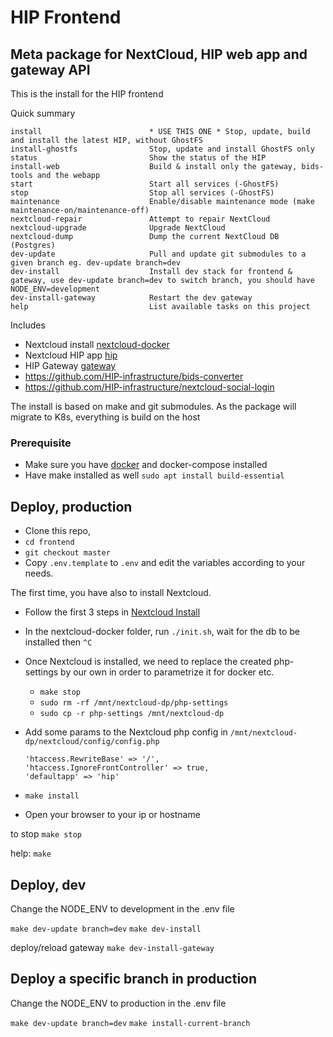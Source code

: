 # HIP Frontend
## Meta package for NextCloud, HIP web app and gateway API
This is the install for the HIP frontend

Quick summary
```
install                        * USE THIS ONE * Stop, update, build and install the latest HIP, without GhostFS 
install-ghostfs                Stop, update and install GhostFS only
status                         Show the status of the HIP
install-web                    Build & install only the gateway, bids-tools and the webapp
start                          Start all services (-GhostFS)
stop                           Stop all services (-GhostFS)
maintenance                    Enable/disable maintenance mode (make maintenance-on/maintenance-off)
nextcloud-repair               Attempt to repair NextCloud
nextcloud-upgrade              Upgrade NextCloud
nextcloud-dump                 Dump the current NextCloud DB (Postgres)
dev-update                     Pull and update git submodules to a given branch eg. dev-update branch=dev
dev-install                    Install dev stack for frontend & gateway, use dev-update branch=dev to switch branch, you should have NODE_ENV=development
dev-install-gateway            Restart the dev gateway
help                           List available tasks on this project
```

Includes 
- Nextcloud install [nextcloud-docker](https://github.com/HIP-infrastructure/nextcloud-docker)
- Nextcloud HIP app [hip](https://github.com/HIP-infrastructure/hip)
- HIP Gateway [gateway](https://github.com/HIP-infrastructure/gateway)
- https://github.com/HIP-infrastructure/bids-converter
- https://github.com/HIP-infrastructure/nextcloud-social-login

The install is based on make and git submodules.
As the package will migrate to K8s, everything is build on the host 

### Prerequisite
- Make sure you have [docker](https://www.digitalocean.com/community/tutorials/how-to-install-and-use-docker-on-ubuntu-20-04) and docker-compose installed
- Have make installed as well `sudo apt install build-essential`

## Deploy, production
- Clone this repo, 
- `cd frontend`
- `git checkout master`
- Copy `.env.template` to `.env` and edit the variables according to your needs.

The first time, you have also to install Nextcloud. 

- Follow the first 3 steps in [Nextcloud Install](./nextcloud-docker/README.md)
- In the nextcloud-docker folder, run `./init.sh`, wait for the db to be installed then `^C`
- Once Nextcloud is installed, we need to replace the created php-settings by our own in order to parametrize it for docker etc.
  - `make stop`
  - `sudo rm -rf /mnt/nextcloud-dp/php-settings`
  - `sudo cp -r php-settings /mnt/nextcloud-dp`
- Add some params to the Nextcloud php config in  `/mnt/nextcloud-dp/nextcloud/config/config.php`
    ```
    'htaccess.RewriteBase' => '/',    
    'htaccess.IgnoreFrontController' => true,     
    'defaultapp' => 'hip'  
    ```  
  
- `make install`
- Open your browser to your ip or hostname

to stop 
`make stop`

help:
  `make`


## Deploy, dev

Change the NODE_ENV to development in the .env file

`make dev-update branch=dev`
`make dev-install`

deploy/reload gateway
`make dev-install-gateway`

## Deploy a specific branch in production

Change the NODE_ENV to production in the .env file

`make dev-update branch=dev`
`make install-current-branch`




